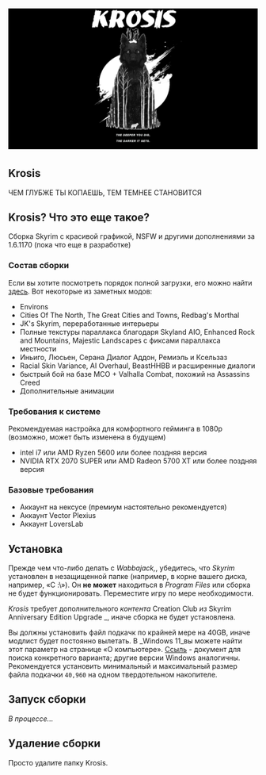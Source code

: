 # ![logo](./src/logo.png "Logo")

## Krosis

ЧЕМ ГЛУБЖЕ ТЫ КОПАЕШЬ, ТЕМ ТЕМНЕЕ СТАНОВИТСЯ

## Krosis? Что это еще такое?

Сборка Skyrim с красивой графикой, NSFW и другими дополнениями за 1.6.1170 (пока что еще в разработке)

### Состав сборки

Если вы хотите посмотреть порядок полной загрузки, его можно найти [здесь](https://loadorderlibrary.com/lists/krosis-1). Вот некоторые из заметных модов:

- Environs
- Cities Of The North, The Great Cities and Towns, Redbag's Morthal
- JK's Skyrim, переработанные интерьеры
- Полные текстуры параллакса благодаря Skyland AIO, Enhanced Rock and Mountains, Majestic Landscapes с фиксами параллакса местности
- Иньиго, Люсьен, Серана Диалог Аддон, Ремиэль и Ксельзаз
- Racial Skin Variance, AI Overhaul, BeastHHBB и расширенные диалоги
- быстрый бой на базе MCO + Valhalla Combat, похожий на Assassins Creed
- Дополнительные анимации

### Требования к системе

Рекомендуемая настройка для комфортного гейминга в 1080p (возможно, может быть изменена в будущем)

- intel i7 или AMD Ryzen 5600 или более поздняя версия
- NVIDIA RTX 2070 SUPER или AMD Radeon 5700 XT или более поздняя версия

### Базовые требования

- Аккаунт на нексусе (премиум настоятельно рекомендуется)
- Аккаунт Vector Plexius
- Аккаунт LoversLab

## Установка

Прежде чем что-либо делать с _Wabbajack,_, убедитесь, что _Skyrim_ установлен в незащищенной папке (например, в корне вашего диска, например, «C :\»). Он **не может** находиться в _Program Files_ или сборка не будет функционировать. Переместите игру по мере необходимости.

_Krosis_ требует дополнительного _контента_ Creation Club _из_ Skyrim Anniversary Edition Upgrade _, иначе сборка не будет установлена.

Вы должны установить файл подкачк по крайней мере на 40GB, иначе модлист будет постоянно вылетать. В _Windows 11_вы можете найти этот параметр на странице «О компьютере». [Ссыль](https://www.windowscentral.com/software-apps/windows-11/how-to-manage-virtual-memory-on-windows-11) - документ для поиска конкретного варианта; другие версии Windows аналогичны. Рекомендуется установить минимальный и максимальный размер файла подкачки `40,960` на одном твердотельном накопителе.

## Запуск сборки

_В процессе..._

## Удаление сборки

Просто удалите папку Krosis.
